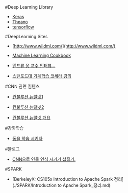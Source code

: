 
#Deep Learning Library
- [Keras](./keras/README.md)
- [Theano](./Theano/README.MD)
- [tensorflow](./tensorflow/README.MD)

#DeepLearning Sites 
- [http://www.wildml.com/](http://www.wildml.com/)

- [Machine Learning Cookbook](https://www.gitbook.com/book/bigaidream/subsets_ml_cookbook/details)

- [앤드류 응 교수 인터뷰...](http://events.technologyreview.com/emtech/digital/16/video/watch/andrew-ng-deep-learning/)

- [스탠포드대 기계학습 코세라 강의](https://www.coursera.org/learn/machine-learning/home/welcome)

#CNN 관련 컨텐츠
- [컨불루션 뉴럴넷1](http://t-robotics.blogspot.kr/2016/05/convolutional-neural-network_31.html#.V1ZrWpOLSlM)<br>

- [컨불루션 뉴럴넷2](http://keunwoochoi.blogspot.kr/2015/07/convolutional-neural-network.html)
- [컨불루션 뉴럴넷 개요](http://keunwoochoi.blogspot.kr/search/label/CNNs)

#강화학습
- [퐁을 학습 시키자](http://keunwoochoi.blogspot.kr/2016/06/andrej-karpathy.html)

#블로그 
- [CNN으로 인물 인식 시키기 삽질기.](./blog/post1/contents.md)

#SPARK
- [BerkeleyX: CS105x Introduction to Apache Spark 정리](./SPARK/Introduction to Apache Spark_정리.md)
